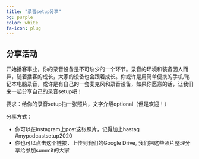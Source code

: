 ```yaml
---
title: "录音setup分享"
bg: purple
color: white
fa-icon: plug
---
```


## 分享活动

开始播客事业，你的录音设备是不可缺少的一个环节。录音的环境和装备因人而异，随着播客的成长，大家的设备也会跟着成长。你或许是用简单便携的手机/笔记本电脑录音，或许是有自己的一套麦克风和录音设备，如果你愿意的话，让我们来一起分享自己的录音setup吧！

要求：给你的录音setup拍一张照片，文字介绍optional（但是欢迎！）

分享方式：

- 你可以在instagram上post这张照片，记得加上hastag #mypodcastsetup2020
- 你也可以点击这个链接，上传到我们的Google Drive, 我们把这些照片整理分享给参加summit的大家
